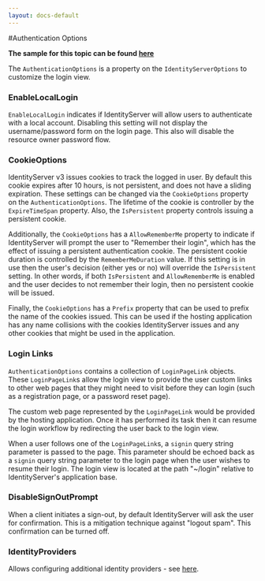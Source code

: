 ```yaml
---
layout: docs-default
---
```


#Authentication Options

**The sample for this topic can be found [here](https://github.com/thinktecture/Thinktecture.IdentityServer.v3.Samples/tree/master/source/CustomUserService)**

The `AuthenticationOptions` is a property on the `IdentityServerOptions` to customize the login view.

### EnableLocalLogin

`EnableLocalLogin` indicates if IdentityServer will allow users to authenticate with a local account. Disabling this setting will not display the username/password form on the login page. This also will disable the resource owner password flow.

### CookieOptions

IdentityServer v3 issues cookies to track the logged in user. By default this cookie expires after 10 hours, is not persistent, and does not have a sliding expiration. These settings can be changed via the `CookieOptions` property on the `AuthenticationOptions`. The lifetime of the cookie is controller by the `ExpireTimeSpan` property. Also, the `IsPersistent` property controls issuing a persistent cookie. 

Additionally, the `CookieOptions` has a `AllowRememberMe` property to indicate if IdentityServer will prompt the user to "Remember their login", which has the effect of issuing a persistent authentication cookie. The persistent cookie duration is controlled by the `RememberMeDuration` value. If this setting is in use then the user's decision (either yes or no) will override the `IsPersistent` setting. In other words, if both `IsPersistent` and `AllowRememberMe` is enabled and the user decides to not remember their login, then no persistent cookie will be issued.

Finally, the `CookieOptions` has a `Prefix` property that can be used to prefix the name of the cookies issued. This can be used if the hosting application has any name collisions with the cookies IdentityServer issues and any other cookies that might be used in the application.

### Login Links

`AuthenticationOptions` contains a collection of `LoginPageLink` objects. These `LoginPageLink`s allow the login view to provide the user custom links to other web pages that they might need to visit before they can login (such as a registration page, or a password reset page). 

The custom web page represented by the `LoginPageLink` would be provided by the hosting application. Once it has performed its task then it can resume the login workflow by redirecting the user back to the login view.

When a user follows one of the `LoginPageLink`s, a `signin` query string parameter is passed to the page. This parameter should be echoed back as a `signin` query string parameter to the login page when the user wishes to resume their login. The login view is located at the path "~/login" relative to IdentityServer's application base. 

### DisableSignOutPrompt
When a client initiates a sign-out, by default IdentityServer will ask the user for confirmation. This is a mitigation technique against "logout spam". This confirmation can be turned off.

### IdentityProviders
Allows configuring additional identity providers - see [here](https://github.com/thinktecture/Thinktecture.IdentityServer.v3/wiki/Identity-Providers).